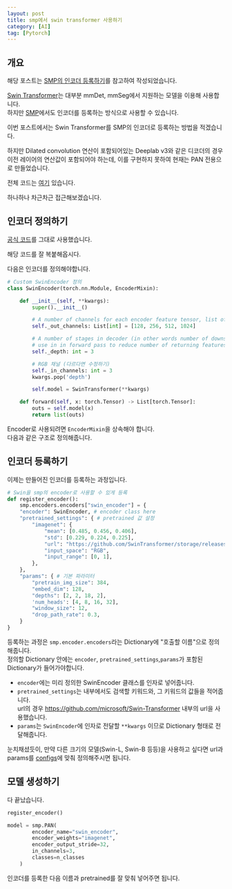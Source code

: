 ```yaml
---
layout: post
title: smp에서 swin transformer 사용하기  
category: [AI]
tag: [Pytorch] 
---  
```


## 개요 

해당 포스트는 [SMP의 인코더 등록하기](https://smp.readthedocs.io/en/latest/insights.html#)를 참고하여 작성되었습니다.  

[Swin Transformer](https://github.com/microsoft/Swin-Transformer)는 대부분 mmDet, mmSeg에서 지원하는 모델을 이용해 사용합니다.  
하지만 [SMP](https://github.com/qubvel/segmentation_models.pytorch)에서도 인코더를 등록하는 방식으로 사용할 수 있습니다.  

이번 포스트에서는 Swin Transformer를 SMP의 인코더로 등록하는 방법을 적겠습니다.  

하지만 Dilated convolution 연산이 포함되어있는 Deeplab v3와 같은 디코더의 경우 이전 레이어의 연산값이 포함되어야 하는데, 이를 구현하지 못하여 현재는 PAN 전용으로 만들었습니다.  

전체 코드는 [여기](https://github.com/boostcampaitech2/semantic-segmentation-level2-cv-04/blob/main/torch_dev/custom/swin/settings/model.py) 있습니다.  

하나하나 차근차근 접근해보겠습니다.  


## 인코더 정의하기  

[공식 코드](https://github.com/SwinTransformer/Swin-Transformer-Semantic-Segmentation/blob/main/mmseg/models/backbones/swin_transformer.py)를 그대로 사용했습니다.  

해당 코드를 잘 복붙해옵시다.  

다음은 인코더를 정의해야합니다.  

```py
# Custom SwinEncoder 정의
class SwinEncoder(torch.nn.Module, EncoderMixin):

    def __init__(self, **kwargs):
        super().__init__()

        # A number of channels for each encoder feature tensor, list of integers
        self._out_channels: List[int] = [128, 256, 512, 1024]

        # A number of stages in decoder (in other words number of downsampling operations), integer
        # use in in forward pass to reduce number of returning features
        self._depth: int = 3

        # RGB 채널 (다르다면 수정하기)
        self._in_channels: int = 3
        kwargs.pop('depth')

        self.model = SwinTransformer(**kwargs)

    def forward(self, x: torch.Tensor) -> List[torch.Tensor]:
        outs = self.model(x)
        return list(outs)
```  

Encoder로 사용되려면 `EncoderMixin`을 상속해야 합니다.  
다음과 같은 구조로 정의해줍니다.  

## 인코더 등록하기  

이제는 만들어진 인코더를 등록하는 과정입니다.  

```py
# Swin을 smp의 encoder로 사용할 수 있게 등록
def register_encoder():
    smp.encoders.encoders["swin_encoder"] = {
    "encoder": SwinEncoder, # encoder class here
    "pretrained_settings": { # pretrained 값 설정
        "imagenet": {
            "mean": [0.485, 0.456, 0.406],
            "std": [0.229, 0.224, 0.225],
            "url": "https://github.com/SwinTransformer/storage/releases/download/v1.0.0/swin_base_patch4_window12_384_22k.pth",
            "input_space": "RGB",
            "input_range": [0, 1],
        },
    },
    "params": { # 기본 파라미터
        "pretrain_img_size": 384,
        "embed_dim": 128,
        "depths": [2, 2, 18, 2],
        'num_heads': [4, 8, 16, 32],
        "window_size": 12,
        "drop_path_rate": 0.3,
    }
}
```

등록하는 과정은 `smp.encoder.encoders`라는 Dictionary에 "호출할 이름"으로 정의해줍니다.  
정의할 Dictionary 안에는 `encoder`, `pretrained_settings`,`params`가 포함된 Dictionary가 들어가야합니다.  

- `encoder`에는 미리 정의한 SwinEncoder 클래스를 인자로 넣어줍니다.  
- `pretrained_settings`는 내부에서도 검색할 키워드와, 그 키워드의 값들을 적어줍니다.  
	url의 경우 https://github.com/microsoft/Swin-Transformer 내부의 url을 사용했습니다.  
- `params`는 `SwinEncoder`에 인자로 전달할 `**kwargs` 이므로 Dictionary 형태로 전달해줍니다.  

눈치채셨듯이, 만약 다른 크기의 모델(Swin-L, Swin-B 등등)을 사용하고 싶다면 url과 params를 [configs](https://github.com/microsoft/Swin-Transformer/tree/main/configs)에 맞춰 정의해주시면 됩니다.  

## 모델 생성하기

다 끝났습니다.  

```py
register_encoder()

model = smp.PAN(
		encoder_name="swin_encoder",
		encoder_weights="imagenet",
		encoder_output_stride=32,
		in_channels=3,
		classes=n_classes
	)
```

인코더를 등록한 다음 이름과 pretrained를 잘 맞춰 넣어주면 됩니다.  

